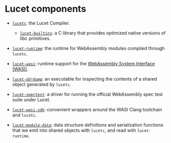 # Lucet components

* [`lucetc`](lucetc.md): the Lucet Compiler.

  * [`lucet-builtins`](lucet-builtins.md): a C library that provides optimized native versions of
    libc primitives.

* [`lucet-runtime`](lucet-runtime.md): the runtime for WebAssembly modules compiled through
  `lucetc`.

* [`lucet-wasi`](./lucet-wasi.md): runtime support for the [WebAssembly System Interface
  (WASI)](https://wasi.dev).

* [`lucet-objdump`](./lucet-objdump.md): an executable for inspecting the contents of a shared
object generated by `lucetc`.

* [`lucet-spectest`](./lucet-spectest.md): a driver for running the official WebAssembly spec test
  suite under Lucet.

* [`lucet-wasi-sdk`](./lucet-wasi-sdk.md): convenient wrappers around the WASI Clang toolchain and
  `lucetc`.

* [`lucet-module-data`](./lucet-module-data.md): data structure definitions and serialization
  functions that we emit into shared objects with `lucetc`, and read with `lucet-runtime`.
